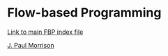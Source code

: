 # Flow-based Programming


[Link to main FBP index file](https://jpaulm.github.io/fbp/)

[J. Paul Morrison](https://www.jpaulmorrison.com)
